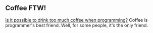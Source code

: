 ## Coffee FTW!

[Is it possible to drink too much coffee when programming?](http://www.derekallard.com/blog/post/is-it-possible-to-drink-too-much-coffee-when-programming/)
Coffee is programmer's best friend. Well, for some people, it's the only friend.

<!-- {"time": "2008-02-26 15:00:22", "title": "Coffee FTW!"} -->
